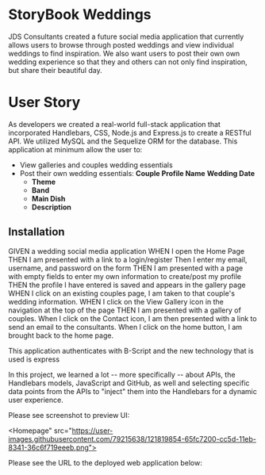 # StoryBook Weddings
JDS Consultants created a future social media application that currently allows users to browse through posted weddings and view individual weddings to find inspiration. We also want users to post their own own wedding experience so that they and others can not only find inspiration, but share their beautiful day.

# User Story
As developers we created a real-world full-stack application that incorporated Handlebars, CSS, Node.js and Express.js to create a RESTful API. We utilized MySQL and the Sequelize ORM for the database. This application at minimum allow the user to:

* View galleries and couples wedding essentials
* Post their own wedding essentials:
  **Couple Profile Name** 
  **Wedding Date**
  * **Theme** 
  * **Band**
  * **Main Dish**
  * **Description**

## Installation

GIVEN a wedding social media application
WHEN I open the Home Page
THEN I am presented with a link to a login/register
Then I enter my email, username, and password on the form 
THEN I am presented with a page with empty fields to enter my own information to create/post my profile  
THEN the profile I have entered is saved and appears in the gallery page
WHEN I click on an existing couples page, I am taken to that couple's wedding information.
WHEN I click on the View Gallery icon in the navigation at the top of the page
THEN I am presented with a gallery of couples. 
When I click on the Contact icon, I am then presented with a link to send an email to the consultants. 
When I click on the home button, I am brought back to the home page. 


This application authenticates with B-Script and the new technology that is used is express

In this project, we learned a lot -- more specifically -- about APIs, the Handlebars models, JavaScript and GitHub, as well and selecting specific data points from the APIs to "inject" them into the Handlebars for a dynamic user experience.

Please see screenshot to preview UI: 

<Homepage" src="https://user-images.githubusercontent.com/79215638/121819854-65fc7200-cc5d-11eb-8341-36c6f719eeeb.png">

Please see the URL to the deployed web application below: 